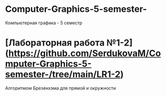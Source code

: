 # Computer-Graphics-5-semester-
Компьютерная графика - 5 семестр

[Лабораторная работа №1-2] (https://github.com/SerdukovaM/Computer-Graphics-5-semester-/tree/main/LR1-2)
=====================
Алгоритмом Брезенхэма для прямой и окружности
